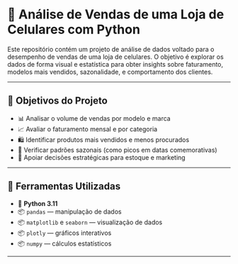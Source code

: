 # 📱 Análise de Vendas de uma Loja de Celulares com Python

Este repositório contém um projeto de análise de dados voltado para o desempenho de vendas de uma loja de celulares. O objetivo é explorar os dados de forma visual e estatística para obter insights sobre faturamento, modelos mais vendidos, sazonalidade, e comportamento dos clientes.

---

## 🎯 Objetivos do Projeto

- 📊 Analisar o volume de vendas por modelo e marca
- 📈 Avaliar o faturamento mensal e por categoria
- 🛍️ Identificar produtos mais vendidos e menos procurados
- 📅 Verificar padrões sazonais (como picos em datas comemorativas)
- 🧠 Apoiar decisões estratégicas para estoque e marketing

---

## 🧰 Ferramentas Utilizadas

- 🐍 **Python 3.11**
- 📦 `pandas` — manipulação de dados
- 📦 `matplotlib` e `seaborn` — visualização de dados
- 📦 `plotly` — gráficos interativos
- 📦 `numpy` — cálculos estatísticos

---


